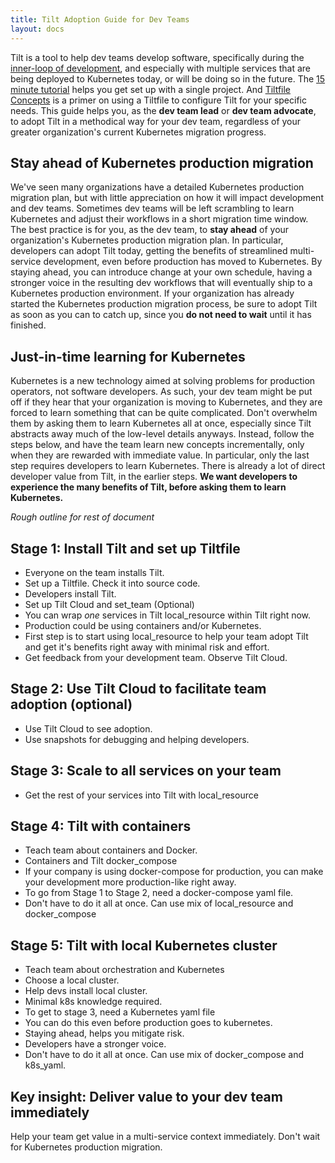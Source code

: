 ```yaml
---
title: Tilt Adoption Guide for Dev Teams
layout: docs
---
```


Tilt is a tool to help dev teams develop software, specifically during the [inner-loop of development](https://mitchdenny.com/the-inner-loop/), and especially with multiple services that are being deployed to Kubernetes today, or will be doing so in the future. The [15 minute tutorial](/tutorial.html) helps you get set up with a single project. And [Tiltfile Concepts](/tiltfile_concepts.html) is a primer on using a Tiltfile to configure Tilt for your specific needs. This guide helps you, as the **dev team lead** or **dev team advocate**, to adopt Tilt in a methodical way for your dev team, regardless of your greater organization's current Kubernetes migration progress.

## Stay ahead of Kubernetes production migration

We've seen many organizations have a detailed Kubernetes production migration plan, but with little appreciation on how it will impact development and dev teams. Sometimes dev teams will be left scrambling to learn Kubernetes and adjust their workflows in a short migration time window. The best practice is for you, as the dev team, to **stay ahead** of your organization's Kubernetes production migration plan. In particular, developers can adopt Tilt today, getting the benefits of streamlined multi-service development, even before production has moved to Kubernetes. By staying ahead, you can introduce change at your own schedule, having a stronger voice in the resulting dev workflows that will eventually ship to a Kubernetes production environment. If your organization has already started the Kubernetes production migration process, be sure to adopt Tilt as soon as you can to catch up, since you **do not need to wait** until it has finished.

## Just-in-time learning for Kubernetes

Kubernetes is a new technology aimed at solving problems for production operators, not software developers. As such, your dev team might be put off if they hear that your organization is moving to Kubernetes, and they are forced to learn something that can be quite complicated. Don't overwhelm them by asking them to learn Kubernetes all at once, especially since Tilt abstracts away much of the low-level details anyways. Instead, follow the steps below, and have the team learn new concepts incrementally, only when they are rewarded with immediate value. In particular, only the last step requires developers to learn Kubernetes. There is already a lot of direct developer value from Tilt, in the earlier steps. **We want developers to experience the many benefits of Tilt, before asking them to learn Kubernetes.** 

_Rough outline for rest of document_

## Stage 1: Install Tilt and set up Tiltfile

- Everyone on the team installs Tilt.
- Set up a Tiltfile. Check it into source code.
- Developers install Tilt.
- Set up Tilt Cloud and set_team (Optional)
- You can wrap _one_ services in Tilt local_resource within Tilt right now.
- Production could be using containers and/or Kubernetes.
- First step is to start using local_resource to help your team adopt Tilt and get it's benefits right away with minimal risk and effort.
- Get feedback from your development team. Observe Tilt Cloud.

## Stage 2: Use Tilt Cloud to facilitate team adoption (optional)

- Use Tilt Cloud to see adoption.
- Use snapshots for debugging and helping developers.

## Stage 3: Scale to all services on your team

- Get the rest of your services into Tilt with local_resource

## Stage 4: Tilt with containers

- Teach team about containers and Docker.
- Containers and Tilt docker_compose
- If your company is using docker-compose for production, you can make your development more production-like right away.
- To go from Stage 1 to Stage 2, need a docker-compose yaml file.
- Don't have to do it all at once. Can use mix of local_resource and docker_compose

## Stage 5: Tilt with local Kubernetes cluster

- Teach team about orchestration and Kubernetes
- Choose a local cluster.
- Help devs install local cluster.
- Minimal k8s knowledge required.
- To get to stage 3, need a Kubernetes yaml file
- You can do this even before production goes to kubernetes.
- Staying ahead, helps you mitigate risk.
- Developers have a stronger voice.
- Don't have to do it all at once. Can use mix of docker_compose and k8s_yaml.

## Key insight: Deliver value to your dev team immediately

Help your team get value in a multi-service context immediately. Don't wait for Kubernetes production migration.